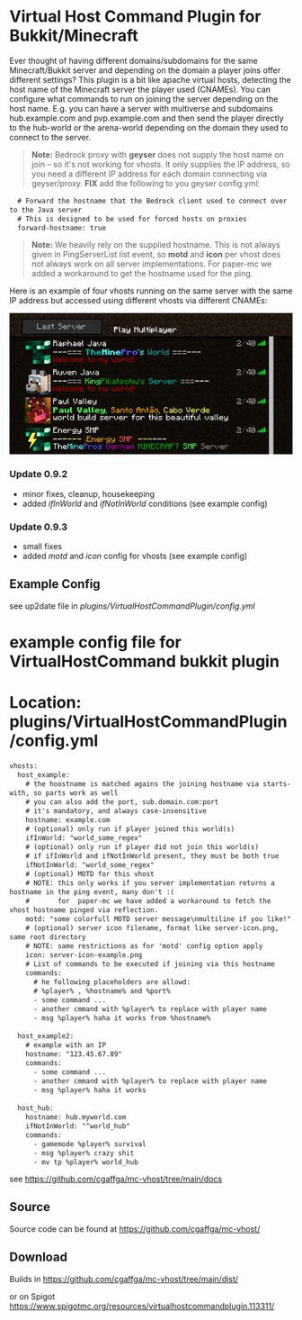 
# Virtual Host Command Plugin for Bukkit/Minecraft
Ever thought of having different domains/subdomains for the same Minecraft/Bukkit server and depending on the domain a player joins offer different settings?
This plugin is a bit like apache virtual hosts, detecting the host name of the Minecraft server the player used (CNAMEs). You can configure what commands to run on joining the server depending on the host name. E.g. you can have a server with multiverse and subdomains hub.example.com and pvp.example.com and then send the player directly to the hub-world or the arena-world depending on the domain they used to connect to the server.
> **Note:** Bedrock proxy with **geyser** does not supply the host name on join – so it's not working for vhosts. It only supplies the IP address, so you need a different IP address for each domain connecting via geyser/proxy.
> **FIX** add the following to you geyser config.yml:
 
      # Forward the hostname that the Bedrock client used to connect over to the Java server
      # This is designed to be used for forced hosts on proxies
      forward-hostname: true

> **Note:** We heavily rely on the supplied hostname. This is not always given in PingServerList list event, so **motd** and **icon** per vhost does not always work on all server implementations. For paper-mc we added a workaround to get the hostname used for the ping.

Here is an example of four vhosts running on the same server with the same IP address but accessed using different vhosts via different CNAMEs:

![Example Minecraft Server List](docs/example-server-list.png?raw=true "Example Minecraft Server List")

### Update 0.9.2
 - minor fixes, cleanup, housekeeping
 - added *ifInWorld* and *ifNotInWorld* conditions (see example config)

### Update 0.9.3
 - small fixes
 - added *motd* and *icon* config for vhosts (see example config)

## Example Config
see up2date file in *plugins/VirtualHostCommandPlugin/config.yml*

# example config file for VirtualHostCommand bukkit plugin
# Location: plugins/VirtualHostCommandPlugin/config.yml
    vhosts:
      host_example:
        # the hoostname is matched agains the joining hostname via starts-with, so parts work as well
        # you can also add the port, sub.domain.com:port
        # it's mandatory, and always case-insensitive
        hostname: example.com
        # (optional) only run if player joined this world(s) 
        ifInWorld: "world_some_regex"
        # (optional) only run if player did not join this world(s)
        # if ifInWorld and ifNotInWorld present, they must be both true
        ifNotInWorld: "world_some_regex"
        # (optional) MOTD for this vhost
        # NOTE: this only works if you server implementation returns a hostname in the ping event, many don't :(
        #       for  paper-mc we have added a workaround to fetch the vhost hostname pinged via reflection.
        motd: "some colorfull MOTD server message\nmultiline if you like!"
        # (optional) server icon filename, format like server-icon.png, same root directory
        # NOTE: same restrictions as for 'motd' config option apply 
        icon: server-icon-example.png 
        # List of commands to be executed if joining via this hostname    
        commands:
          # he following placeholders are allowd:
          # %player% , %hostname% and %port%
          - some command ...
          - another cmmand with %player% to replace with player name
          - msg %player% haha it works from %hostname%
    
      host_example2:
        # example with an IP
        hostname: "123.45.67.89"
        commands:
          - some command ...
          - another cmmand with %player% to replace with player name
          - msg %player% haha it works
    
      host_hub:
        hostname: hub.myworld.com
        ifNotInWorld: "^world_hub"
        commands:
          - gamemode %player% survival
          - msg %player% crazy shit
          - mv tp %player% world_hub
    
see https://github.com/cgaffga/mc-vhost/tree/main/docs


## Source
Source code can be found at https://github.com/cgaffga/mc-vhost/

## Download
Builds in https://github.com/cgaffga/mc-vhost/tree/main/dist/

or on Spigot https://www.spigotmc.org/resources/virtualhostcommandplugin.113311/
